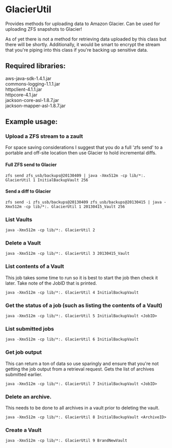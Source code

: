 # GlacierUtil

Provides methods for uploading data to Amazon Glacier. Can be used for uploading ZFS snapshots to Glacier!

As of yet there is not a method for retrieving data uploaded by this class but there will be shortly. Additionally, it would be smart to encrypt the stream that you're piping into this class if you're backing up sensitive data.

## Required libraries:
aws-java-sdk-1.4.1.jar  
commons-logging-1.1.1.jar  
httpclient-4.1.1.jar  
httpcore-4.1.jar  
jackson-core-asl-1.8.7.jar  
jackson-mapper-asl-1.8.7.jar  

## Example usage:

### Upload a ZFS stream to a zault

For space saving considerations I suggest that you do a full 'zfs send' to a portable and off-site location then use Glacier to hold incremental diffs.

#### Full ZFS send to Glacier

	zfs send zfs_usb/backups@20130409 | java -Xmx512m -cp lib/*:. GlacierUtil 1 InitialBackupVault 256

#### Send a diff to Glacier

	zfs send -i zfs_usb/backups@20130409 zfs_usb/backups@20130415 | java -Xmx512m -cp lib/*:. GlacierUtil 1 20130415_Vault 256

### List Vaults

	java -Xmx512m -cp lib/*:. GlacierUtil 2

### Delete a Vault

	java -Xmx512m -cp lib/*:. GlacierUtil 3 20130415_Vault

### List contents of a Vault
This job takes some time to run so it is best to start the job then check it later. Take note of the JobID that is printed.

	java -Xmx512m -cp lib/*:. GlacierUtil 4 InitialBackupVault

### Get the status of a job (such as listing the contents of a Vault)

	java -Xmx512m -cp lib/*:. GlacierUtil 5 InitialBackupVault <JobID>

### List submitted jobs

	java -Xmx512m -cp lib/*:. GlacierUtil 6 InitialBackupVault

### Get job output
This can return a ton of data so use sparingly and ensure that you're not getting the job output from a retrieval request. Gets the list of archives submitted earlier.

	java -Xmx512m -cp lib/*:. GlacierUtil 7 InitialBackupVault <JobID>

### Delete an archive.
This needs to be done to all archives in a vault prior to deleting the vault.

	java -Xmx512m -cp lib/*:. GlacierUtil 8 InitialBackupVault <ArchiveID>

### Create a Vault

	java -Xmx512m -cp lib/*:. GlacierUtil 9 BrandNewVault
